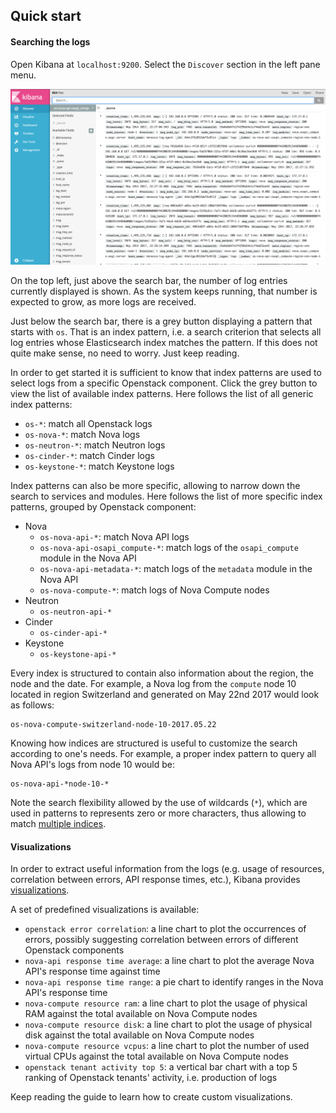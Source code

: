 ## Quick start
#### Searching the logs
Open Kibana at `localhost:9200`. Select the `Discover` section in the left pane menu.

![discover logs](../images/discover-logs.png)

On the top left, just above the search bar, the number of log entries currently displayed is shown. As the system keeps running, that number is expected to grow, as more logs are received.

Just below the search bar, there is a grey button displaying a pattern that starts with `os`. That is an index pattern, i.e. a search criterion that selects all log entries whose Elasticsearch index matches the pattern. If this does not quite make sense, no need to worry. Just keep reading.

In order to get started it is sufficient to know that index patterns are used to select logs from a specific Openstack component. Click the grey button to view the list of available index patterns.
Here follows the list of all generic index patterns:
* `os-*`: match all Openstack logs
* `os-nova-*`: match Nova logs
* `os-neutron-*`: match Neutron logs
* `os-cinder-*`: match Cinder logs
* `os-keystone-*`: match Keystone logs

Index patterns can also be more specific, allowing to narrow down the search to services and modules. Here follows the list of more specific index patterns, grouped by Openstack component:
* Nova
    * `os-nova-api-*`: match Nova API logs
    * `os-nova-api-osapi_compute-*`: match logs of the `osapi_compute` module in the Nova API
    * `os-nova-api-metadata-*`: match logs of the `metadata` module in the Nova API
    * `os-nova-compute-*`: match logs of Nova Compute nodes
* Neutron
    * `os-neutron-api-*`
* Cinder
    * `os-cinder-api-*`
* Keystone
    * `os-keystone-api-*`

Every index is structured to contain also information about the region, the node and the date. For example, a Nova log from the `compute` node 10 located in region Switzerland and generated on May 22nd 2017 would look as follows:

    os-nova-compute-switzerland-node-10-2017.05.22

Knowing how indices are structured is useful to customize the search according to one's needs. For example, a proper index pattern to query all Nova API's logs from node 10 would be:

    os-nova-api-*node-10-*

Note the search flexibility allowed by the use of wildcards (`*`), which are used in patterns to represents zero or more characters, thus allowing to match [multiple indices][1].
#### Visualizations
In order to extract useful information from the logs (e.g. usage of resources, correlation between errors, API response times, etc.), Kibana provides [visualizations][2].

A set of predefined visualizations is available:
* `openstack error correlation`: a line chart to plot the occurrences of errors, possibly suggesting correlation between errors of different Openstack components
* `nova-api response time average`: a line chart to plot the average Nova API's response time against time
* `nova-api response time range`: a pie chart to identify ranges in the Nova API's response time
* `nova-compute resource ram`: a line chart to plot the usage of physical RAM against the total available on Nova Compute nodes
* `nova-compute resource disk`: a line chart to plot the usage of physical disk against the total available on Nova Compute nodes
* `nova-compute resource vcpus`: a line chart to plot the number of used virtual CPUs against the total available on Nova Compute nodes
* `openstack tenant activity top 5`: a vertical bar chart with a top 5 ranking of Openstack tenants' activity, i.e. production of logs

Keep reading the guide to learn how to create custom visualizations.

[1]:https://www.elastic.co/guide/en/elasticsearch/reference/5.x/multi-index.html
[2]:https://www.elastic.co/guide/en/kibana/5.x/visualize.html
[3]:6-kibana-visual.md
